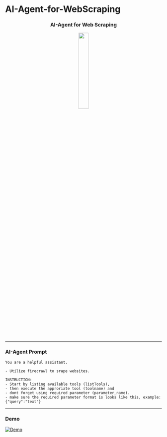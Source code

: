 # AI-Agent-for-WebScraping
<p align="center">
  <h3 align="center">AI-Agent for Web Scraping</h3>
</p>

<p align="center">
  <img width=25% height=25% src="https://github.com/user-attachments/assets/f9386b04-567d-49c9-b3b1-e64803e80e35"></img>
</p>

---

### AI-Agent Prompt
```
You are a helpful assistant. 

- Utilize firecrawl to srape websites.

INSTRUCTION:
- Start by listing available tools (listTools),
- then execute the approriate tool (toolname) and
- dont forget using required parameter (parameter_name).
- make sure the required parameter format is looks like this, example: {"query":"text"}
```

---

### Demo
[![Demo](https://github.com/user-attachments/assets/f9386b04-567d-49c9-b3b1-e64803e80e35)]([https://www.youtube.com/embed/APOPm01BVrk](https://drive.google.com/file/d/13KU5IfNckyWEaXyYOx6t9OEymn2JT97b/view?usp=sharing))
